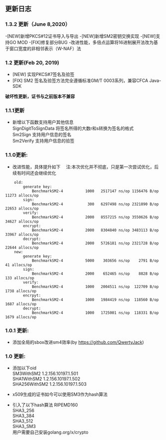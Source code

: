 ## 更新日志
### 1.3.2 更新（June 8,2020）
-[NEW]新增PKCS#12证书导入与导出
-[NEW]新增SM2密钥交换实现
-[NEW]支持GO MOD
-[FIX]修复部分BUG
-改进性能，多倍点运算将16进制展开法改为基于窗口宽度的非相邻表示（W-NAF）法
### 1.2 更新(Feb 20, 2019)

- [NEW] 实现PKCS#7签名及验签
- [FIX] SM2 签名及验签方法完全遵循标准GM/T 0003系列，兼容CFCA Java-SDK

**破坏性更新，证书与之前版本不兼容**

### 1.1.1更新
- 新增以下函数支持用户其他信息<br>
    SignDigitToSignData 将签名所得的大数r和s转换为签名的格式<br>
    Sm2Sign     支持用户信息的签名<br>
    Sm2Verify   支持用户信息的验签<br>


### 1.1.0更新:
- 改进性能，具体提升如下
&emsp;注:本次优化并不彻底，只是第一次尝试优化，后续有时间还会继续优化
```
    old:
        generate key:
            BenchmarkSM2-4          1000   2517147 ns/op 1156476 B/op   11273 allocs/op
        sign:
            BenchmarkSM2-4           300   6297498 ns/op 2321890 B/op   22653 allocs/op
        verify:
            BenchmarkSM2-4          2000   8557215 ns/op 3550626 B/op   34627 allocs/op
        encrypt:
            BenchmarkSM2-4          2000   8304840 ns/op 3483113 B/op   33967 allocs/op
        decrypt:
            BenchmarkSM2-4          2000   5726181 ns/op 2321728 B/op   22644 allocs/op
    new:
        generate key:
            BenchmarkSM2-4          5000    303656 ns/op    2791 B/op      41 allocs/op
        sign:
            BenchmarkSM2-4          2000    652465 ns/op    8828 B/op     133 allocs/op
        verify:
            BenchmarkSM2-4          1000   2004511 ns/op  122709 B/op    1738 allocs/op
        encrpyt:
            BenchmarkSM2-4          1000   1984419 ns/op  118560 B/op    1687 allocs/op
        decrypt:
            BenchmarkSM2-4          1000   1725001 ns/op  118331 B/op    1679 allocs/op
```

### 1.0.1 更新:
- 添加全局的sbox改进sm4效率(by https://github.com/QwertyJack)


### 1.0 更新:
- 添加以下oid<br>
    SM3WithSM2 1.2.156.10197.1.501<br>
    SHA1WithSM2 1.2.156.10197.1.502<br>
    SHA256WithSM2 1.2.156.10197.1.503<br>

- x509生成的证书如今可以使用SM3作为hash算法

- 引入了以下hash算法
    RIPEMD160<br>
    SHA3_256<br>
    SHA3_384<br>
    SHA3_512<br>
    SHA3_SM3<br>
  用户需要自己安装golang.org/x/crypto




